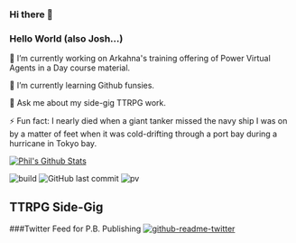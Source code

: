 ### Hi there 👋

### Hello World (also Josh...)
🔭 I’m currently working on Arkahna's training offering of Power Virtual Agents in a Day course material.

🌱 I’m currently learning Github funsies.

💬 Ask me about my side-gig TTRPG work.

⚡ Fun fact: I nearly died when a giant tanker missed the navy ship I was on by a matter of feet when it was cold-drifting through a port bay during a hurricane in Tokyo bay.

[![Phil's Github Stats](https://github-readme-stats.vercel.app/api?username=PhilBeckwith)](https://github.com/anuraghazra/github-readme-stats)


![build](https://github.com/mopig/mopig/workflows/build/badge.svg)
![GitHub last commit](https://img.shields.io/github/last-commit/PhilBeckwith/PhilBeckwith)
![pv](https://pageview.vercel.app/?github_user=PhilBeckwith)

## TTRPG Side-Gig
###Twitter Feed for P.B. Publishing
[![github-readme-twitter](https://github-readme-twitter.gazf.vercel.app/api?id=gazff)](https://github.com/gazf/github-readme-twitter)



<!--
**PhilBeckwith/PhilBeckwith** is a ✨ _special_ ✨ repository because its `README.md` (this file) appears on your GitHub profile.

Here are some ideas to get you started:

- 🔭 I’m currently working on ...
- 🌱 I’m currently learning ...
- 👯 I’m looking to collaborate on ...
- 🤔 I’m looking for help with ...
- 💬 Ask me about ...
- 📫 How to reach me: ...
- 😄 Pronouns: ...
- ⚡ Fun fact: ...
-->
